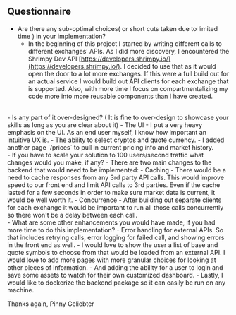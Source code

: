 ## Questionnaire
 - Are there any sub-optimal choices( or short cuts taken due to limited time ) in your implementation?
	 -  In the beginning of this project I started by writing different calls to different exchanges’ APIs. As I did more discovery, I encountered the Shrimpy Dev API  [https://developers.shrimpy.io/](https://developers.shrimpy.io/). I decided to use that as it would open the door to a lot more exchanges. If this were a full build out for an actual service I would build out API clients for each exchange that is supported. 
	 Also, with more time I focus on compartmentalizing my code more into more reusable components than I have created.
<br>
 - Is any part of it over-designed? ( It is fine to over-design to showcase your skills as long as you are clear about it)
	 - The UI - I put a very heavy emphasis on the UI. As an end user myself, I know how important an intuitive UX is. 
	 - The ability to select cryptos and quote currency.
	 - I added another page `/prices` to pull in current pricing info and market history.
<br>
 - If you have to scale your solution to 100 users/second traffic what changes would you make, if any?
	 - There are two main changes to the backend that would need to be implemented:
		 - Caching - There would be a need to cache responses from any 3rd party API calls. This would improve speed to our front end and limit API calls to 3rd parties. Even if the cache lasted for a few seconds in order to make sure market data is current, it would be well worth it.
		 - Concurrence - After building out separate clients for each exchange it would be important to run all those calls concurrently so there won't be a delay between each call.
<br>
 - What are some other enhancements you would have made, if you had more time to do this implementation?
	 - Error handling for external APIs. So that includes retrying calls, error logging for failed call, and showing errors in the front end as well.
	 - I would love to show the user a list of base and quote symbols to choose from that would be loaded from an external API. I would love to add more pages with more granular choices for looking at other pieces of information.
	 - And adding the ability for a user to login and save some assets to watch for their own customized dashboard.
	 - Lastly, I would like to dockerize the backend package so it can easily be run on any machine.


Thanks again,
Pinny Geliebter